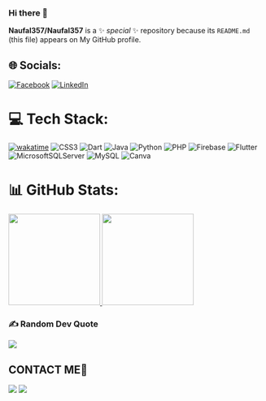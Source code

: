 ### Hi there 👋


**Naufal357/Naufal357** is a ✨ _special_ ✨ repository because its `README.md` (this file) appears on My GitHub profile.

## 🌐 Socials:
[![Facebook](https://img.shields.io/badge/Facebook-%231877F2.svg?logo=Facebook&logoColor=white)](https://facebook.com/NaufalRozan357) 
[![LinkedIn](https://img.shields.io/badge/LinkedIn-%230077B5.svg?logo=linkedin&logoColor=white)](https://linkedin.com/in/naufal-rozan-73187a21b) 

# 💻 Tech Stack:
[![wakatime](https://wakatime.com/badge/user/d072925a-1c0a-4f4d-a332-6ca63a7b8b27.svg)](https://wakatime.com/@d072925a-1c0a-4f4d-a332-6ca63a7b8b27)
![CSS3](https://img.shields.io/badge/css3-%231572B6.svg?style=flat&logo=css3&logoColor=white) 
![Dart](https://img.shields.io/badge/dart-%230175C2.svg?style=flat&logo=dart&logoColor=white) 
![Java](https://img.shields.io/badge/java-%23ED8B00.svg?style=flat&logo=java&logoColor=white) 
![Python](https://img.shields.io/badge/python-3670A0?style=flat&logo=python&logoColor=ffdd54) 
![PHP](https://img.shields.io/badge/php-%23777BB4.svg?style=flat&logo=php&logoColor=white) 
![Firebase](https://img.shields.io/badge/firebase-%23039BE5.svg?style=flat&logo=firebase) 
![Flutter](https://img.shields.io/badge/Flutter-%2302569B.svg?style=flat&logo=Flutter&logoColor=white) 
![MicrosoftSQLServer](https://img.shields.io/badge/Microsoft%20SQL%20Sever-CC2927?style=flat&logo=microsoft%20sql%20server&logoColor=white) 
![MySQL](https://img.shields.io/badge/mysql-%2300f.svg?style=flat&logo=mysql&logoColor=white) 
![Canva](https://img.shields.io/badge/Canva-%2300C4CC.svg?style=flat&logo=Canva&logoColor=white)

# 📊 GitHub Stats:
<p align="left">
<a href="https://github.com/Naufal357">
  <img height="180em" src="https://github-readme-stats-eight-theta.vercel.app/api?username=Naufal357&show_icons=true&theme=algolia&include_all_commits=true&count_private=true"/>
  <img height="180em" src="https://github-readme-stats-eight-theta.vercel.app/api/top-langs/?username=Naufal357&layout=compact&langs_count=8&theme=algolia"/>
</a>
</p>


### ✍️ Random Dev Quote
![](https://quotes-github-readme.vercel.app/api?type=horizontal&theme=radical)

## CONTACT ME📱

[![](https://img.shields.io/badge/Github-black?logo=Github&logoColor=black&labelColor=white)](https://github.com/Naufal357) 
[![](https://img.shields.io/badge/Telegram-blue?logo=Telegram&logoColor=red&labelColor=white)](https://t.me/@Naufal_357)
  
<!-- Proudly created with GPRM ( https://gprm.itsvg.in ) -->
